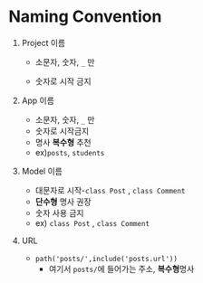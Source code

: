 # Naming Convention

1. Project 이름

   * 소문자, 숫자, `_` 만

   * 숫자로 시작 금지



2. App 이름

   * 소문자, 숫자, `_` 만
   * 숫자로 시작금지
   * 명사 **복수형** 추천
   * ex)`posts`, `students`

3. Model 이름

   * 대문자로 시작-`class Post` ,	`class Comment`
   * **단수형** 명사 권장
   * 숫자 사용 금지
   * ex) `class Post` ,	`class Comment`

4. URL

   * `path('posts/',include('posts.url'))`
     * 여기서 `posts/`에 들어가는 주소, **복수형**명사

